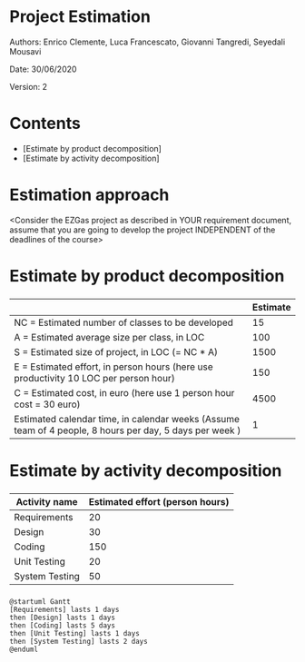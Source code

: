 # Project Estimation  

Authors: Enrico Clemente, Luca Francescato, Giovanni Tangredi, Seyedali Mousavi

Date: 30/06/2020

Version: 2

# Contents



- [Estimate by product decomposition]
- [Estimate by activity decomposition]



# Estimation approach

<Consider the EZGas  project as described in YOUR requirement document, assume that you are going to develop the project INDEPENDENT of the deadlines of the course>

# Estimate by product decomposition



### 

|             | Estimate                        |             
| ----------- | ------------------------------- |  
| NC =  Estimated number of classes to be developed   |15 |             
|  A = Estimated average size per class, in LOC       |100| 
| S = Estimated size of project, in LOC (= NC * A) |1500|
| E = Estimated effort, in person hours (here use productivity 10 LOC per person hour)|150|   
| C = Estimated cost, in euro (here use 1 person hour cost = 30 euro) | 4500| 
| Estimated calendar time, in calendar weeks (Assume team of 4 people, 8 hours per day, 5 days per week ) | 1 |               


# Estimate by activity decomposition



### 

|         Activity name    | Estimated effort (person hours)   |             
| ----------- | ------------------------------- | 
| Requirements | 20 |
| Design | 30  |
| Coding | 150 |
| Unit Testing | 20 |
| System Testing | 50 |


###
``` plantuml
@startuml Gantt
[Requirements] lasts 1 days
then [Design] lasts 1 days
then [Coding] lasts 5 days
then [Unit Testing] lasts 1 days
then [System Testing] lasts 2 days
@enduml
```
###

